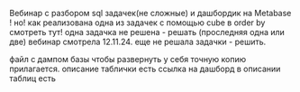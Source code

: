 Вебинар с разбором sql задачек(не сложные) и дашбордик на Metabase
! но!  как реализована одна из задачек с помощью cube в order by  смотреть тут!
одна задачка не решена - решать (проследняя одна или две)
вебинар смотрела 12.11.24. еще не решала задачки - решить.


файл с дампом базы чтобы развернуть у себя точную копию прилагается.
описание таблички есть
ссылка на дашборд в описании таблиц есть
